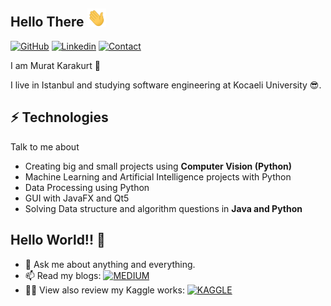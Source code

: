 <h2> Hello There <img src="https://raw.githubusercontent.com/ABSphreak/ABSphreak/master/gifs/Hi.gif" width="30px"></h2>


[![GitHub](https://img.shields.io/badge/SUPPORT%20AT-GITHUB-blue?style=for-the-badge&logo=github)](https://github.com/mrtkrkrt) [![Linkedin](https://img.shields.io/badge/MY%20PROFILE-Linkedin-blue?style=for-the-badge&logo=github)](https://www.linkedin.com/in/murat-karakurt-5b422119a/) 
 [![Contact](https://img.shields.io/badge/CONTACT-GMAIL-yellow?style=for-the-badge&logo=gmail&logoColor=white)](mailto:mrtkrkrt3444@gmail.com)

I am Murat Karakurt 🧔

I live in Istanbul and studying software engineering at Kocaeli University 😎.

## ⚡ Technologies
Talk to me about

- Creating big and small projects using **Computer Vision (Python)**
- Machine Learning and Artificial Intelligence projects with Python
- Data Processing using Python
- GUI with JavaFX and Qt5
- Solving Data structure and algorithm questions in **Java and Python**

## Hello World!! 🤔
- 💬 Ask me about anything and everything.
- 📫 Read my blogs: [![MEDIUM](https://img.shields.io/badge/FOLLOW%20ME-MEDIUM-orange&logo=medium)](https://medium.com/@mrtkrkrt3444)
- 💁‍♂️ View also review my Kaggle works: [![KAGGLE](https://img.shields.io/badge/FOLLOW%20ME-Kaggle-red&logo=kaggle&logoColor=white)](https://www.kaggle.com/muratkarakurt)

